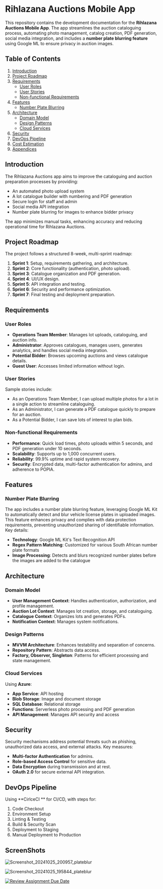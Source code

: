# Rihlazana Auctions Mobile App

This repository contains the development documentation for the **Rihlazana Auctions Mobile App**. The app streamlines the auction cataloguing process, automating photo management, catalog creation, PDF generation, social media integration, and includes a **number plate blurring feature** using Google ML to ensure privacy in auction images.

## Table of Contents
1. [Introduction](#introduction)
2. [Project Roadmap](#project-roadmap)
3. [Requirements](#requirements)
   - [User Roles](#user-roles)
   - [User Stories](#user-stories)
   - [Non-functional Requirements](#non-functional-requirements)
4. [Features](#features)
   - [Number Plate Blurring](#number-plate-blurring)
5. [Architecture](#architecture)
   - [Domain Model](#domain-model)
   - [Design Patterns](#design-patterns)
   - [Cloud Services](#cloud-services)
6. [Security](#security)
7. [DevOps Pipeline](#devops-pipeline)
8. [Cost Estimation](#cost-estimation)
9. [Appendices](#appendices)

## Introduction
The Rihlazana Auctions app aims to improve the cataloguing and auction preparation processes by providing:
- An automated photo upload system
- A lot catalogue builder with numbering and PDF generation
- Secure login for staff and admin
- Social media API integration
- Number plate blurring for images to enhance bidder privacy

The app minimizes manual tasks, enhancing accuracy and reducing operational time for Rihlazana Auctions.

## Project Roadmap
The project follows a structured 8-week, multi-sprint roadmap:
1. **Sprint 1**: Setup, requirements gathering, and architecture.
2. **Sprint 2**: Core functionality (authentication, photo upload).
3. **Sprint 3**: Catalogue organization and PDF generation.
4. **Sprint 4**: UI/UX design.
5. **Sprint 5**: API integration and testing.
6. **Sprint 6**: Security and performance optimization.
7. **Sprint 7**: Final testing and deployment preparation.

## Requirements

### User Roles
- **Operations Team Member**: Manages lot uploads, cataloguing, and auction info.
- **Administrator**: Approves catalogues, manages users, generates analytics, and handles social media integration.
- **Potential Bidder**: Browses upcoming auctions and views catalogue details.
- **Guest User**: Accesses limited information without login.

### User Stories
Sample stories include:
- As an Operations Team Member, I can upload multiple photos for a lot in a single action to streamline cataloguing.
- As an Administrator, I can generate a PDF catalogue quickly to prepare for an auction.
- As a Potential Bidder, I can save lots of interest to plan bids.

### Non-functional Requirements
- **Performance**: Quick load times, photo uploads within 5 seconds, and PDF generation under 10 seconds.
- **Scalability**: Supports up to 1,000 concurrent users.
- **Reliability**: 99.9% uptime and rapid system recovery.
- **Security**: Encrypted data, multi-factor authentication for admins, and adherence to POPIA.

## Features

### Number Plate Blurring
The app includes a number plate blurring feature, leveraging Google ML Kit to automatically detect and blur vehicle license plates in uploaded images. This feature enhances privacy and complies with data protection requirements, preventing unauthorized sharing of identifiable information. Key details:
- **Technology**: Google ML Kit's Text Recognition API
- **Regex Pattern Matching**: Customized for various South African number plate formats
- **Image Processing**: Detects and blurs recognized number plates before the images are added to the catalogue

## Architecture

### Domain Model
- **User Management Context**: Handles authentication, authorization, and profile management.
- **Auction Lot Context**: Manages lot creation, storage, and cataloguing.
- **Catalogue Context**: Organizes lots and generates PDFs.
- **Notification Context**: Manages system notifications.

### Design Patterns
- **MVVM Architecture**: Enhances testability and separation of concerns.
- **Repository Pattern**: Abstracts data access.
- **Factory, Observer, Singleton**: Patterns for efficient processing and state management.

### Cloud Services
Using **Azure**:
- **App Service**: API hosting
- **Blob Storage**: Image and document storage
- **SQL Database**: Relational storage
- **Functions**: Serverless photo processing and PDF generation
- **API Management**: Manages API security and access

## Security
Security mechanisms address potential threats such as phishing, unauthorized data access, and external attacks. Key measures:
- **Multi-factor Authentication** for admins.
- **Role-based Access Control** for sensitive data.
- **Data Encryption** during transmission and at rest.
- **OAuth 2.0** for secure external API integration.

## DevOps Pipeline
Using **CirlceCI ** for CI/CD, with steps for:
1. Code Checkout
2. Environment Setup
3. Linting & Testing
4. Build & Security Scan
5. Deployment to Staging
6. Manual Deployment to Production

## ScreenShots



![Screenshot_20241025_200957_plateblur](https://github.com/user-attachments/assets/237a4f02-40e7-4ca8-aa93-e63a945483bb)



![Screenshot_20241025_195844_plateblur](https://github.com/user-attachments/assets/dc944a63-3206-4c33-9471-05ba8d61b17a)



[![Review Assignment Due Date](https://classroom.github.com/assets/deadline-readme-button-22041afd0340ce965d47ae6ef1cefeee28c7c493a6346c4f15d667ab976d596c.svg)](https://classroom.github.com/a/e6SRsF6I)
